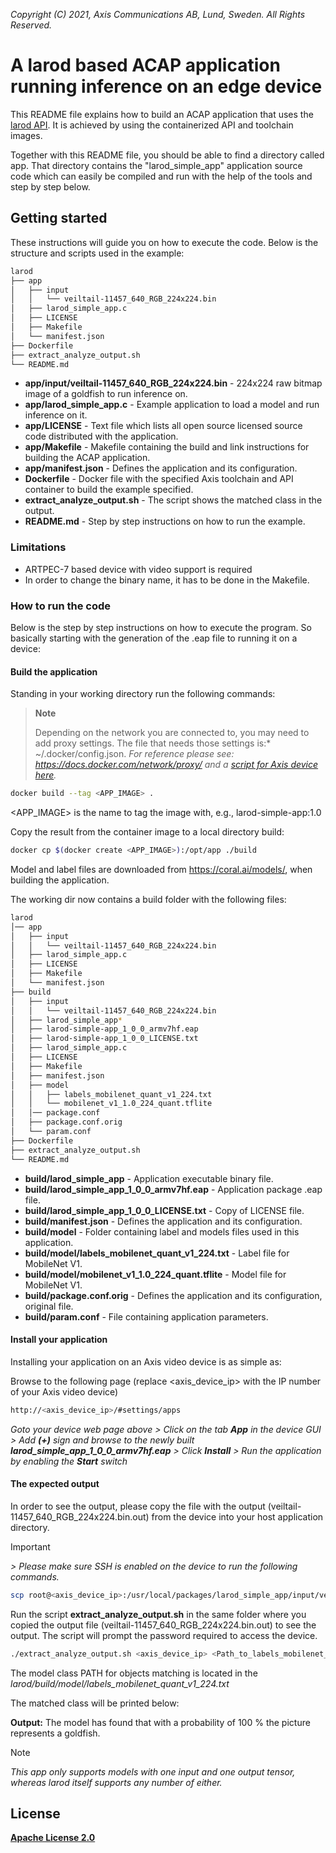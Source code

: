  *Copyright (C) 2021, Axis Communications AB, Lund, Sweden. All Rights Reserved.*

# A larod based ACAP application running inference on an edge device

This README file explains how to build an ACAP application that uses the [larod API](../FAQs.md#WhatisLarod?). It is achieved by using the containerized API and toolchain images.

Together with this README file, you should be able to find a directory called app. That directory contains the "larod_simple_app" application source code which can easily
be compiled and run with the help of the tools and step by step below.

## Getting started

These instructions will guide you on how to execute the code. Below is the structure and scripts used in the example:

```sh
larod
├── app
│   ├── input
│   │   └── veiltail-11457_640_RGB_224x224.bin
│   ├── larod_simple_app.c
│   ├── LICENSE
│   ├── Makefile
│   └── manifest.json
├── Dockerfile
├── extract_analyze_output.sh
└── README.md
```

* **app/input/veiltail-11457_640_RGB_224x224.bin** - 224x224 raw bitmap image of a goldfish to run inference on.
* **app/larod_simple_app.c** - Example application to load a model and run inference on it.
* **app/LICENSE** - Text file which lists all open source licensed source code distributed with the application.
* **app/Makefile** - Makefile containing the build and link instructions for building the ACAP application.
* **app/manifest.json** - Defines the application and its configuration.
* **Dockerfile** - Docker file with the specified Axis toolchain and API container to build the example specified.
* **extract_analyze_output.sh** - The script shows the matched class in the output.
* **README.md** - Step by step instructions on how to run the example.

### Limitations

* ARTPEC-7 based device with video support is required
* In order to change the binary name, it has to be done in the Makefile.

### How to run the code

Below is the step by step instructions on how to execute the program. So basically starting with the generation of the .eap file to running it on a device:

#### Build the application

Standing in your working directory run the following commands:

> **Note**
>
> Depending on the network you are connected to, you may need to add proxy settings.
The file that needs those settings is:* ~/.docker/config.json. *For
reference please see: <https://docs.docker.com/network/proxy/> and a
[script for Axis device here](../FAQs.md#HowcanIset-upnetworkproxysettingsontheAxisdevice?).*

```sh
docker build --tag <APP_IMAGE> .
```

<APP_IMAGE> is the name to tag the image with, e.g., larod-simple-app:1.0

Copy the result from the container image to a local directory build:

```sh
docker cp $(docker create <APP_IMAGE>):/opt/app ./build
```

Model and label files are downloaded from <https://coral.ai/models/>, when building the application.

The working dir now contains a build folder with the following files:

```sh
larod
│── app
│   ├── input
│   │   └── veiltail-11457_640_RGB_224x224.bin
│   ├── larod_simple_app.c
│   ├── LICENSE
│   ├── Makefile
│   └── manifest.json
├── build
│   ├── input
│   │   └── veiltail-11457_640_RGB_224x224.bin
│   ├── larod_simple_app*
│   ├── larod-simple-app_1_0_0_armv7hf.eap
│   ├── larod-simple-app_1_0_0_LICENSE.txt
│   ├── larod_simple_app.c
│   ├── LICENSE
│   ├── Makefile
│   ├── manifest.json
│   ├── model
│   │   ├── labels_mobilenet_quant_v1_224.txt
│   │   └── mobilenet_v1_1.0_224_quant.tflite
│   │── package.conf
│   ├── package.conf.orig
│   └── param.conf
├── Dockerfile
├── extract_analyze_output.sh
└── README.md
```

* **build/larod_simple_app** - Application executable binary file.
* **build/larod_simple_app_1_0_0_armv7hf.eap** - Application package .eap file.
* **build/larod_simple_app_1_0_0_LICENSE.txt** - Copy of LICENSE file.
* **build/manifest.json** - Defines the application and its configuration.
* **build/model** - Folder containing label and models files used in this application.
* **build/model/labels_mobilenet_quant_v1_224.txt** - Label file for MobileNet V1.
* **build/model/mobilenet_v1_1.0_224_quant.tflite** - Model file for MobileNet V1.
* **build/package.conf.orig** - Defines the application and its configuration, original file.
* **build/param.conf** - File containing application parameters.

#### Install your application

Installing your application on an Axis video device is as simple as:

Browse to the following page (replace <axis_device_ip> with the IP number of your Axis video device)

```sh
http://<axis_device_ip>/#settings/apps
```

*Goto your device web page above > Click on the tab **App** in the device GUI > Add **(+)** sign and browse to
the newly built **larod_simple_app_1_0_0_armv7hf.eap** > Click **Install** > Run the application by enabling the **Start** switch*

#### The expected output

In order to see the output, please copy the file with the output (veiltail-11457_640_RGB_224x224.bin.out) from the device into your host
application directory.
> [!IMPORTANT]
*> Please make sure SSH is enabled on the device to run the
following commands.*

```sh
scp root@<axis_device_ip>:/usr/local/packages/larod_simple_app/input/veiltail-11457_640_RGB_224x224.bin.out .
```

Run the script **extract_analyze_output.sh** in the same folder where you copied the output file (veiltail-11457_640_RGB_224x224.bin.out) to see the output.
The script will prompt the password required to access the device.

```sh
./extract_analyze_output.sh <axis_device_ip> <Path_to_labels_mobilenet_quant_v1_224.txt>
```

The model class PATH for objects matching is located in the
*larod/build/model/labels_mobilenet_quant_v1_224.txt*

The matched class will be printed below:

**Output:** The model has found that with a probability of 100 % the picture represents a goldfish.

> [!NOTE]
> *This app only supports models with one input and one output
tensor, whereas larod itself supports any number of either.*

## License

**[Apache License 2.0](../LICENSE)**
